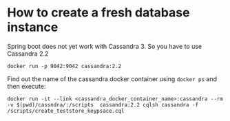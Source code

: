 # How to create a fresh database instance
Spring boot does not yet work with Cassandra 3. So you have to use Cassandra 2.2


```
docker run -p 9042:9042 cassandra:2.2
```

Find out the name of the cassandra docker container using `docker ps` and then execute:

```
docker run -it --link <cassandra_docker_container_name>:cassandra --rm -v $(pwd)/cassndra/:/scripts  cassandra:2.2 cqlsh cassandra -f /scripts/create_teststore_keypsace.cql
```